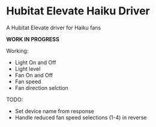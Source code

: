 # Hubitat Elevate Haiku Driver
A Hubitat Elevate driver for Haiku fans

**WORK IN PROGRESS**

Working:
* Light On and Off
* Light level
* Fan On and Off
* Fan speed
* Fan direction selction

TODO:
* Set device name from response
* Handle reduced fan speed selections (1-4) in reverse
